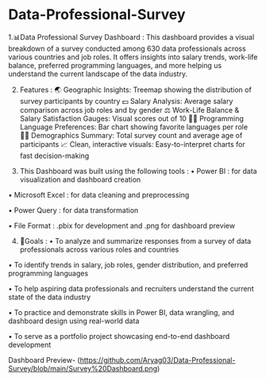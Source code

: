 # Data-Professional-Survey

1.📊Data Professional Survey Dashboard :
This dashboard provides a visual breakdown of a survey conducted among 630 data professionals across various countries  and job roles.
It offers insights into salary trends, work-life balance, preferred programming languages, and more helping us understand the current landscape of the data industry.

2. Features :
🌏 Geographic Insights: Treemap showing the distribution of survey participants by country
💵 Salary Analysis: Average salary comparison across job roles and by gender
⚖️ Work-Life Balance & Salary Satisfaction Gauges: Visual scores out of 10
👩‍💻 Programming Language Preferences: Bar chart showing favorite languages per role
🧍‍♀️ Demographics Summary: Total survey count and average age of participants
📈 Clean, interactive visuals: Easy-to-interpret charts for fast decision-making

3. This Dashboard was built using the following tools :
• Power BI : for data visualization and dashboard creation

• Microsoft Excel : for data cleaning and preprocessing

• Power Query : for data transformation

• File Format : .pbix for development and .png for dashboard preview

4. 🎯Goals :
• To analyze and summarize responses from a survey of data professionals across various roles and countries

• To identify trends in salary, job roles, gender distribution, and preferred programming languages

• To help aspiring data professionals and recruiters understand the current state of the data industry

• To practice and demonstrate skills in Power BI, data wrangling, and dashboard design using real-world data

• To serve as a portfolio project showcasing end-to-end dashboard development

Dashboard Preview- (https://github.com/Aryag03/Data-Professional-Survey/blob/main/Survey%20Dashboard.png)
